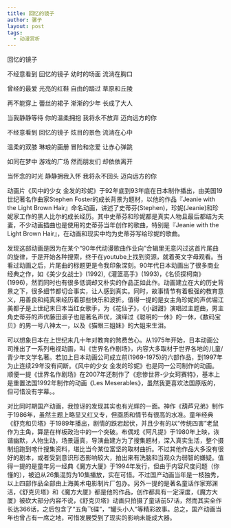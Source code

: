 ```yaml
---
title: 回忆的镜子
author: 骡子
layout: post
tags:
  - 动漫赏析
---
```


回忆的镜子

不经意看到 回忆的镜子
幼时的场面 流淌在胸口

曾经的最爱 光亮的红鞋
自由的踏过 草原和丘陵

再不能穿上 蕾丝的裙子
渐渐的少年 长成了大人

当我静静等待 你的温柔拥抱
我将永不放弃 迈向远方的你


不经意看到 回忆的镜子
炫目的景色 流淌在心中

温柔的双膝 琳琅的画册
冒险和恋爱 让赤心弹跳

如同在梦中 游戏的广场
然而朋友们 却依依离开

当怀念的时光 静静拥我入怀
我将永不回头 迈向远方的你


动画片《风中的少女 金发的珍妮》于92年底到93年底在日本制作播出，由美国19世纪著名作曲家Stephen Foster的成长背景为题材，以他的作品『Jeanie with the Light Brown Hair』命名动画，讲述了史蒂芬(Stephen)，珍妮(Jeanie)和珍妮家工作的黑人比尔的成长经历。其中史蒂芬和珍妮都是真实人物且最后都结为夫妻，不少动画插曲也是使用的史蒂芬当年创作的歌曲，特别是『Jeanie with the Light Brown Hair』，在动画和现实中均为史蒂芬写给珍妮的歌曲。

发现这部动画是因为在某个“90年代动漫歌曲作业向”合辑里无意闪过这首片尾曲的旋律，于是开始各种搜索，终于在youtube上找到资源，就着英文字母观看。当看过动画之后，片尾曲的标题更是令我印象深刻。90年代日本动画出了很多商业经典之作，如《美少女战士》(1992),《灌篮高手》(1993)，《名侦探柯南》(1996)，然而同时也有很多低调却又朴实的作品正如此作。动画建立在大的历史背景之下，很多细节都切合事实，让人感到真实。同时，故事情节有着极强的教育意义，用善良和纯真来经历着那些快乐和波折。值得一提的是女主角珍妮的声优堀江美都子是上世纪末日本当红女歌手，为《花仙子》，《小甜甜》演唱过主题曲，男主角史蒂芬的声优藤田淑子也是著名声优，演绎过《聪明的一休》的一休，《数码宝贝》的男一号八神太一，以及《猫眼三姐妹》的大姐来生泪。

可以想象日本在上世纪末几十年对教育的煞费苦心。从1975年开始，日本动画公司推出了一系列电视动画，叫《世界名作剧场》，内容大多取材于世界各地的儿童/青少年文学名著。若加上日本动画公司成立前(1969-1975)的六部作品，到1997年为止连续29年没有间断。《风中的少女 金发的珍妮》也是同一公司制作的动画。顺便一提《世界名作剧场》在2007年还制作了《悲惨世界-少女珂赛特》，基本上是重置法国1992年制作的动画《Les Meserables》，虽然我更喜欢法国原版的，但可惜没有字幕。。

对比同时期国产动画，我惊讶的发现其实也有光辉的一面。神作《葫芦兄弟》制作于1986年，虽然主题上略显又红又专，但画质和情节有很高的水准。童年经典《舒克和贝塔》于1989年播出，剧情的跌宕起伏，并且少有的以“传统四害”老鼠作为主角，算是在样板政治中的一个突破。布偶戏《阿凡提》于1980年上映，诙谐幽默，人物生动，场景逼真，导演曲建方为了搜集题材，深入真实生活，整个摄制组跑到喀什搜集资料，堪比当今某位富坚的取材曲折。不过其他作品大多没有很好的剧本，或者受到意识形态影响较大，拍出来有洗脑和当观众为弱智的嫌疑。值得一提的是童年另一经典《魔方大厦》于1994年发行，但由于内容尺度问题（你懂的），被迫从26集混剪为10集播放，实在可惜。不过国产动画当年是一枝独秀，以上四部作品全部由上海美术电影制片厂包办。另外一提的是著名童话作家郑渊洁，《舒克贝塔》和《魔方大厦》都是他的作品，创作都具有一定深度，《魔方大厦》被砍大部分内容不说，《舒克贝塔》动画只拍摄了童话前57话，然而其实全作长达366话，之后包含了“五角飞碟”，“罐头小人”等精彩故事。总之，国产动画当年也曾占有一席之地，可惜发展受到了现实的影响未能成大器。